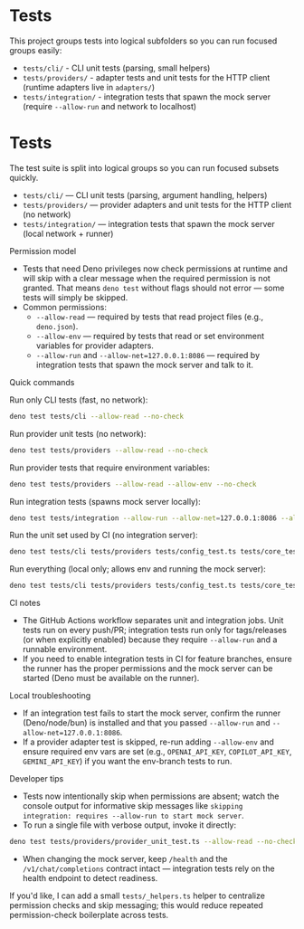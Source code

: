 # Tests

This project groups tests into logical subfolders so you can run focused groups
easily:

- `tests/cli/` - CLI unit tests (parsing, small helpers)
- `tests/providers/` - adapter tests and unit tests for the HTTP client (runtime
  adapters live in `adapters/`)
- `tests/integration/` - integration tests that spawn the mock server (require
  `--allow-run` and network to localhost)

# Tests

The test suite is split into logical groups so you can run focused subsets
quickly.

- `tests/cli/` — CLI unit tests (parsing, argument handling, helpers)
- `tests/providers/` — provider adapters and unit tests for the HTTP client (no
  network)
- `tests/integration/` — integration tests that spawn the mock server (local
  network + runner)

Permission model

- Tests that need Deno privileges now check permissions at runtime and will skip
  with a clear message when the required permission is not granted. That means
  `deno test` without flags should not error — some tests will simply be
  skipped.
- Common permissions:
  - `--allow-read` — required by tests that read project files (e.g.,
    `deno.json`).
  - `--allow-env` — required by tests that read or set environment variables for
    provider adapters.
  - `--allow-run` and `--allow-net=127.0.0.1:8086` — required by integration
    tests that spawn the mock server and talk to it.

Quick commands

Run only CLI tests (fast, no network):

```bash
deno test tests/cli --allow-read --no-check
```

Run provider unit tests (no network):

```bash
deno test tests/providers --allow-read --no-check
```

Run provider tests that require environment variables:

```bash
deno test tests/providers --allow-read --allow-env --no-check
```

Run integration tests (spawns mock server locally):

```bash
deno test tests/integration --allow-run --allow-net=127.0.0.1:8086 --allow-env --allow-read --no-check
```

Run the unit set used by CI (no integration server):

```bash
deno test tests/cli tests/providers tests/config_test.ts tests/core_test.ts tests/utils_test.ts --allow-read --no-check
```

Run everything (local only; allows env and running the mock server):

```bash
deno test tests/cli tests/providers tests/config_test.ts tests/core_test.ts tests/utils_test.ts tests/integration --allow-run --allow-net=127.0.0.1:8086 --allow-env --allow-read --no-check
```

CI notes

- The GitHub Actions workflow separates unit and integration jobs. Unit tests
  run on every push/PR; integration tests run only for tags/releases (or when
  explicitly enabled) because they require `--allow-run` and a runnable
  environment.
- If you need to enable integration tests in CI for feature branches, ensure the
  runner has the proper permissions and the mock server can be started (Deno
  must be available on the runner).

Local troubleshooting

- If an integration test fails to start the mock server, confirm the runner
  (Deno/node/bun) is installed and that you passed `--allow-run` and
  `--allow-net=127.0.0.1:8086`.
- If a provider adapter test is skipped, re-run adding `--allow-env` and ensure
  required env vars are set (e.g., `OPENAI_API_KEY`, `COPILOT_API_KEY`,
  `GEMINI_API_KEY`) if you want the env-branch tests to run.

Developer tips

- Tests now intentionally skip when permissions are absent; watch the console
  output for informative skip messages like
  `skipping integration: requires --allow-run to start mock server`.
- To run a single file with verbose output, invoke it directly:

```bash
deno test tests/providers/provider_unit_test.ts --allow-read --no-check
```

- When changing the mock server, keep `/health` and the `/v1/chat/completions`
  contract intact — integration tests rely on the health endpoint to detect
  readiness.

If you'd like, I can add a small `tests/_helpers.ts` helper to centralize
permission checks and skip messaging; this would reduce repeated
permission-check boilerplate across tests.
